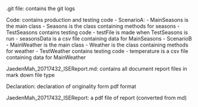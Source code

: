 .git file: contains the git logs 

Code: contains production and testing code
	- ScenarioA:
		- MainSeasons is the main class
		- Seasons is the class containing methods for seasons
		- TestSeasons contains testing code
		- testFile is made when TestSeasons is run
		- seasonsData is a csv file containing data for MainSeasons
	- ScenarioB
		- MainWeather is the main class
		- Weather is the class containing methods for weather
		- TestWeather contains testing code
		- temperature is a csv file containing data for MainWeather

JaedenMah_20717432_ISEReport.md: contains all document report files in mark down file type

Declaration: declaration of originality form pdf format

JaedenMah_20717432_ISEReport: a pdf file of report (converted from md)
